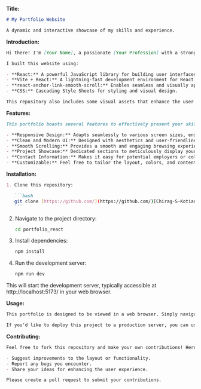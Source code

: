 **Title:**

```markdown
# My Portfolio Website

A dynamic and interactive showcase of my skills and experience.
```

**Introduction:**

```markdown
Hi there! I'm [Your Name], a passionate [Your Profession] with a strong interest in [Your Areas of Expertise]. This portfolio website serves as a platform to highlight my work and showcase my capabilities.

I built this website using:

- **React:** A powerful JavaScript library for building user interfaces.
- **Vite + React:** A lightning-fast development environment for React projects.
- **react-anchor-link-smooth-scroll:** Enables seamless and visually appealing smooth scrolling between sections.
- **CSS:** Cascading Style Sheets for styling and visual design.

This repository also includes some visual assets that enhance the user experience.
```

**Features:**

```markdown
This portfolio boasts several features to effectively present your skills:

- **Responsive Design:** Adapts seamlessly to various screen sizes, ensuring optimal viewing across devices.
- **Clean and Modern UI:** Designed with aesthetics and user-friendliness in mind.
- **Smooth Scrolling:** Provides a smooth and engaging browsing experience.
- **Project Showcase:** Dedicated sections to meticulously display your projects with clear descriptions, images, or demos (if applicable).
- **Contact Information:** Makes it easy for potential employers or collaborators to reach you.
- **Customizable:** Feel free to tailor the layout, colors, and content to match your personal brand.
```

**Installation:**

````markdown
1. Clone this repository:

   ```bash
   git clone [https://github.com/](https://github.com/)[Chirag-S-Kotian]/Portfolio.git
   ```
````

2. Navigate to the project directory:

   ```bash
   cd portfolio_react
   ```

3. Install dependencies:

   ```bash
   npm install
   ```

4. Run the development server:

   ```bash
   npm run dev
   ```

This will start the development server, typically accessible at http://localhost:5173/ in your web browser.

**Usage:**

```markdown
This portfolio is designed to be viewed in a web browser. Simply navigate to the URL provided by the development server and explore! You can adjust the content and styling (CSS) to personalize your portfolio.

If you'd like to deploy this project to a production server, you can use services like Netlify, Vercel, or GitHub Pages. Refer to their documentation for specific deployment instructions.
```

**Contributing:**

```markdown
Feel free to fork this repository and make your own contributions! Here are some ways you could get involved:

- Suggest improvements to the layout or functionality.
- Report any bugs you encounter.
- Share your ideas for enhancing the user experience.

Please create a pull request to submit your contributions.
```
